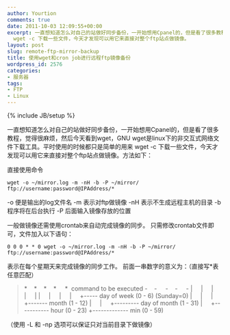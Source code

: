 ```yaml
---
author: Yourtion
comments: true
date: 2011-10-03 12:09:55+00:00
excerpt: 一直想知道怎么对自己的站做好同步备份，一开始想用Cpanel的，但是看了很多教程，觉得很麻烦，然后今天看到wget，GNU wget是linux下的非交互式网络文件下载工具。平时使用的时候都只是简单的用来
  wget -c 下载一些文件，今天才发现可以用它来直接对整个ftp站点做镜像。
layout: post
slug: remote-ftp-mirror-backup
title: 使用wget和cron job进行远程ftp镜像备份
wordpress_id: 2576
categories:
- 服务器
tags:
- FTP
- Linux
---
```

{% include JB/setup %}

一直想知道怎么对自己的站做好同步备份，一开始想用Cpanel的，但是看了很多教程，觉得很麻烦，然后今天看到wget，GNU wget是linux下的非交互式网络文件下载工具。平时使用的时候都只是简单的用来 wget -c 下载一些文件，今天才发现可以用它来直接对整个ftp站点做镜像。方法如下：

直接使用命令

```
wget -o ~/mirror.log -m -nH -b -P ~/mirror/ ftp://username:password@IPAddress/*
```

-o 便是输出的log文件名
-m 表示对ftp做镜像
-nH 表示不生成远程主机的目录
-b 程序将在后台执行
-P 后面输入镜像存放的位置

一般做镜像还需使用crontab来自动完成镜像的同步。
只需修改crontab文件即可，文件加入以下语句：

```
0 0 0 * * 0 wget -o ~/mirror.log -m -nH -b -P ~/mirror/ ftp://username:password@IPAddress/*
```

表示在每个星期天来完成镜像的同步工作。 前面一串数字的意义为：（直接写*表任意匹配）


<blockquote>*    *    *    *     *  command to be executed
-    -     -    -     -
|     |     |     |     |
|     |     |     |     +----- day of week (0 - 6) (Sunday=0)
|     |     |     +------- month (1 - 12)
|     |     +--------- day of month (1 - 31)
|     +----------- hour (0 - 23)
+------------- min (0 - 59)</blockquote>


（使用 -L 和 -np 选项可以保证只对当前目录下做镜像）
